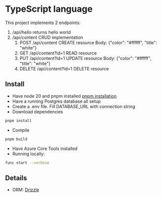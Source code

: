 # TypeScript language

This project implements 2 endpoints:
1. /api/hello returns hello world
1. /api/content CRUD implementation
    1. POST /api/content CREATE resource Body: {"color": "#ffffff", "title": "white"}
    1. GET /api/content?id=1 READ resource
    1. PUT /api/content?id=1 UPDATE resource Body: {"color": "#ffffff", "title": "white"}
    1. DELETE /api/content?id=1 DELETE resource

## Install

- Have node 20 and pnpm installed [pnpm installation](https://pnpm.io/pt/installation)
- Have a running Postgres database all setup
- Create a .env file. Fill DATABASE_URL with connection string
- Download dependencies 
```sh
pnpm install
```
- Compile
```sh
pnpm build
```
- Have Azure Core Tools installed
- Running locally:
```sh
func start --verbose
```

##

## Details
- ORM: [Drizzle](https://orm.drizzle.team/)
